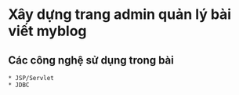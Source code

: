 # Xây dựng trang admin quản lý bài viết myblog
    
## Các công nghệ sử dụng trong bài
    * JSP/Servlet
    * JDBC 


